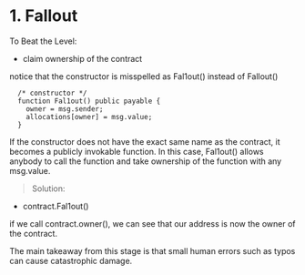 # 1. Fallout

To Beat the Level: 

- claim ownership of the contract


notice that the constructor is misspelled as Fal1out() instead of Fallout()

```
  /* constructor */
  function Fal1out() public payable {
    owner = msg.sender;
    allocations[owner] = msg.value;
  }
```

If the constructor does not have the exact same name as the contract, it becomes a publicly invokable function. In this case, Fal1out() allows anybody to call the function and take ownership of the function with any msg.value.

>Solution: 

- contract.Fal1out()

if we call contract.owner(), we can see that our address is now the owner of the contract. 

The main takeaway from this stage is that small human errors such as typos can cause catastrophic damage. 


